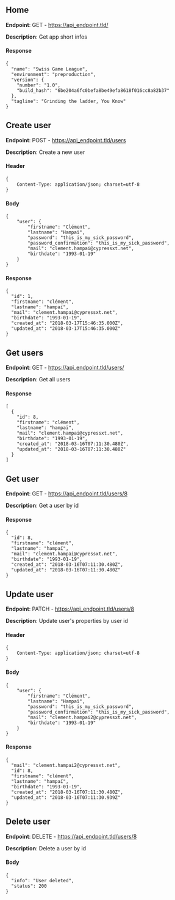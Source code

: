 ## Home

**Endpoint**: GET - https://api_endpoint.tld/

**Description**: Get app short infos

#### Response
```
{
  "name": "Swiss Game League",
  "environment": "preproduction",
  "version": {
    "number": "1.0",
    "build_hash": "6be204a6fc0befa8be49efa8618f016cc8a82b37"
  },
  "tagline": "Grinding the ladder, You Know"
}
```

## Create user

**Endpoint**: POST - https://api_endpoint.tld/users

**Description**: Create a new user

#### Header
```
{
	Content-Type: application/json; charset=utf-8
}
```


#### Body
```
{
	"user": {
		"firstname": "Clément",
		"lastname": "Hampaï",
		"password": "this_is_my_sick_password",
		"password_confirmation": "this_is_my_sick_password",
		"mail": "clement.hampai@cypressxt.net",
		"birthdate": "1993-01-19"
	}
}
```

#### Response
```
{
  "id": 1,
  "firstname": "clément",
  "lastname": "hampaï",
  "mail": "clement.hampai@cypressxt.net",
  "birthdate": "1993-01-19",
  "created_at": "2018-03-17T15:46:35.000Z",
  "updated_at": "2018-03-17T15:46:35.000Z"
}
```

## Get users

**Endpoint**: GET - https://api_endpoint.tld/users/

**Description**: Get all users


#### Response
```
[
  {
    "id": 8,
    "firstname": "clément",
    "lastname": "hampaï",
    "mail": "clement.hampai@cypressxt.net",
    "birthdate": "1993-01-19",
    "created_at": "2018-03-16T07:11:30.480Z",
    "updated_at": "2018-03-16T07:11:30.480Z"
  }
]
```

## Get user

**Endpoint**: GET - https://api_endpoint.tld/users/8

**Description**: Get a user by id


#### Response
```
{
  "id": 8,
  "firstname": "clément",
  "lastname": "hampaï",
  "mail": "clement.hampai@cypressxt.net",
  "birthdate": "1993-01-19",
  "created_at": "2018-03-16T07:11:30.480Z",
  "updated_at": "2018-03-16T07:11:30.480Z"
}
```

## Update user

**Endpoint**: PATCH - https://api_endpoint.tld/users/8

**Description**: Update user's properties by user id

#### Header
```
{
	Content-Type: application/json; charset=utf-8
}
```


#### Body
```
{
	"user": {
		"firstname": "Clément",
		"lastname": "Hampaï",
		"password": "this_is_my_sick_password",
		"password_confirmation": "this_is_my_sick_password",
		"mail": "clement.hampai2@cypressxt.net",
		"birthdate": "1993-01-19"
	}
}
```

#### Response
```
{
  "mail": "clement.hampai2@cypressxt.net",
  "id": 8,
  "firstname": "clément",
  "lastname": "hampaï",
  "birthdate": "1993-01-19",
  "created_at": "2018-03-16T07:11:30.480Z",
  "updated_at": "2018-03-16T07:11:30.939Z"
}
```

## Delete user

**Endpoint**: DELETE - https://api_endpoint.tld/users/8

**Description**: Delete a user by id


#### Body
```
{
  "info": "User deleted",
  "status": 200
}
```
